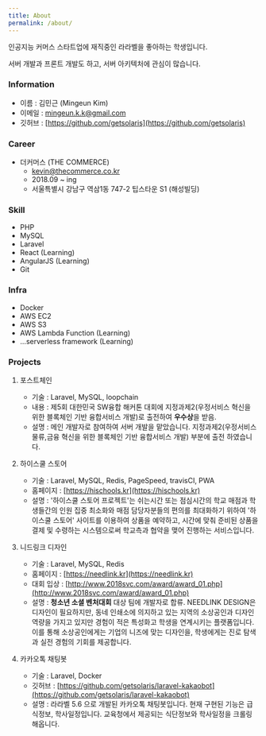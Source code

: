```yaml
---
title: About
permalink: /about/
---
```


인공지능 커머스 스타트업에 재직중인 라라벨을 좋아하는 학생입니다.

서버 개발과 프론트 개발도 하고, 서버 아키텍처에 관심이 많습니다.

### Information
- 이름 : 김민근 (Mingeun Kim)
- 이메일 : mingeun.k.k@gmail.com
- 깃허브 : [https://github.com/getsolaris](https://github.com/getsolaris)

### Career
- 더커머스 (THE COMMERCE)
    - kevin@thecommerce.co.kr
    - 2018.09 ~ ing
    - 서울특별시 강남구 역삼1동 747-2 팁스타운 S1 (해성빌딩)

### Skill
- PHP
- MySQL
- Laravel
- React (Learning)
- AngularJS (Learning)
- Git

### Infra
- Docker
- AWS EC2
- AWS S3
- AWS Lambda Function (Learning)
- ...serverless framework (Learning)

### Projects

1. 포스트체인
    - 기술 : Laravel, MySQL, loopchain
    - 내용 : 제5회 대한민국 SW융합 해커톤 대회에 지정과제2(우정서비스 혁신을 위한 블록체인 기반 융합서비스 개발)로 출전하여 <b>우수상</b>을 받음.
    - 설명 : 메인 개발자로 참여하여 서버 개발을 맡았습니다. 지정과제2(우정서비스 물류,금융 혁신을 위한 블록체인 기반 융합서비스 개발) 부분에 출전 하였습니다.

2. 하이스쿨 스토어
    - 기술 : Laravel, MySQL, Redis, PageSpeed, travisCI, PWA
    - 홈페이지 : [https://hischools.kr](https://hischools.kr)
    - 설명 : '하이스쿨 스토어 프로젝트'는 쉬는시간 또는 점심시간의 학교 매점과 학생들간의 인원 집중 최소화와 매점 담당자분들의 편의를 최대화하기 위하여 '하이스쿨 스토어' 사이트를 이용하여 상품을 예약하고, 시간에 맞춰 준비된 상품을 결제 및 수령하는 시스템으로써 학교측과 협약을 맺어 진행하는 서비스입니다.

3. 니드링크 디자인
    - 기술 : Laravel, MySQL, Redis
    - 홈페이지 : [https://needlink.kr](https://needlink.kr)
    - 대회 입상 : [http://www.2018svc.com/award/award_01.php](http://www.2018svc.com/award/award_01.php)
    - 설명 : <b>청소년 소셜 벤처대회</b> 대상 팀에 개발자로 합류. NEEDLINK DESIGN은 디자인이 필요하지만, 동네 인쇄소에 의지하고 있는 지역의 소상공인과 디자인 역량을 가지고 있지만 경험이 적은 특성화고 학생을 연계시키는 플랫폼입니다. 이를 통해 소상공인에게는 기업의 니즈에 맞는 디자인을, 학생에게는 진로 탐색과 실전 경험의 기회를 제공합니다.

4.  카카오톡 채팅봇
    - 기술 : Laravel, Docker
    - 깃허브 : [https://github.com/getsolaris/laravel-kakaobot](https://github.com/getsolaris/laravel-kakaobot)
    - 설명 : 라라벨 5.6 으로 개발된 카카오톡 채팅봇입니다. 현재 구현된 기능은 급식정보, 학사일정입니다. 교육청에서 제공되는 식단정보와 학사일정을 크롤링 해옵니다.